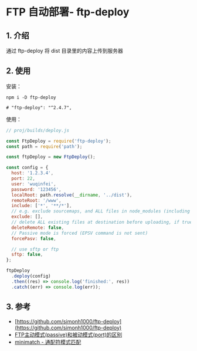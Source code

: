 <!--#region
@author 吴钦飞
@email wuqinfei@qq.com
@create date 2024-04-08 08:56:43
@modify date 2024-04-08 08:56:48
@desc [description]
#endregion-->

# FTP 自动部署- ftp-deploy

## 1. 介绍

通过 ftp-deploy 将 dist 目录里的内容上传到服务器

## 2. 使用

安装：

```shell
npm i -D ftp-deploy

# "ftp-deploy": "^2.4.7",
```

使用：

```js
// proj/builds/deploy.js

const FtpDeploy = require('ftp-deploy');
const path = require('path');

const ftpDeploy = new FtpDeploy();

const config = {
  host: '1.2.3.4',
  port: 22,
  user: 'wuqinfei',
  password: '123456',
  localRoot: path.resolve(__dirname, '../dist'),
  remoteRoot: '/www',
  include: ['*', '**/*'],
  // e.g. exclude sourcemaps, and ALL files in node_modules (including dot files)
  exclude: [],
  // delete ALL existing files at destination before uploading, if true
  deleteRemote: false,
  // Passive mode is forced (EPSV command is not sent)
  forcePasv: false,

  // use sftp or ftp
  sftp: false,
};

ftpDeploy
  .deploy(config)
  .then((res) => console.log('finished:', res))
  .catch((err) => console.log(err));

```

## 3. 参考

* [https://github.com/simonh1000/ftp-deploy](https://github.com/simonh1000/ftp-deploy)
* [FTP主动模式(passive)和被动模式(port)的区别](https://blog.csdn.net/u011069294/article/details/123370912)
* [minimatch - 通配符模式匹配](https://github.com/isaacs/minimatch)